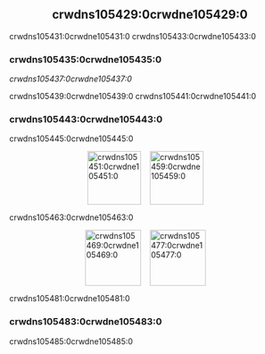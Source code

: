 <h2 align="center">crwdns105429:0crwdne105429:0</h2>

crwdns105431:0crwdne105431:0 crwdns105433:0crwdne105433:0

### crwdns105435:0crwdne105435:0

*crwdns105437:0crwdne105437:0*

crwdns105439:0crwdne105439:0 crwdns105441:0crwdne105441:0

### crwdns105443:0crwdne105443:0

crwdns105445:0crwdne105445:0

<p style="display: flex; justify-content: center;">
  <a data-ga-event-category="sponsors" data-ga-event-action="logo" data-ga-event-label="tidelift" href="crwdns105447:0crwdne105447:0" rel="noopener sponsored" target="_blank" style="margin-right: 16px;"><img width="96" src="crwdns105449:0crwdne105449:0" alt="crwdns105451:0crwdne105451:0" title="crwdns105453:0crwdne105453:0" /></a>
  <a data-ga-event-category="sponsors" data-ga-event-action="logo" data-ga-event-label="bitsrc" href="crwdns105455:0crwdne105455:0" rel="noopener sponsored" target="_blank" style="margin-right: 16px;"><img width="96" src="crwdns105457:0crwdne105457:0" alt="crwdns105459:0crwdne105459:0" title="crwdns105461:0crwdne105461:0" /></a>
</p>

crwdns105463:0crwdne105463:0

<p style="display: flex; justify-content: center; flex-wrap: wrap;">
  <a data-ga-event-category="sponsors" data-ga-event-action="logo" data-ga-event-label="callemall" href="crwdns105465:0crwdne105465:0" rel="noopener sponsored" target="_blank" style="margin-right: 16px;"><img src="crwdns105467:0%3crwdnd105467:0%2Fcrwdnd105467:0%2Fcrwdnd105467:0%2Fcrwdne105467:0" alt="crwdns105469:0crwdne105469:0" title="crwdns105471:0crwdne105471:0" width="100" loading="lazy"></a>
  <a data-ga-event-category="sponsors" data-ga-event-action="logo" data-ga-event-label="callemall" href="crwdns105473:0crwdne105473:0" rel="noopener sponsored" target="_blank" style="margin-right: 16px;"><img src="crwdns105475:0crwdne105475:0" alt="crwdns105477:0crwdne105477:0" title="crwdns105479:0crwdne105479:0" width="100" loading="lazy"></a>
</p>

crwdns105481:0crwdne105481:0

### crwdns105483:0crwdne105483:0

crwdns105485:0crwdne105485:0